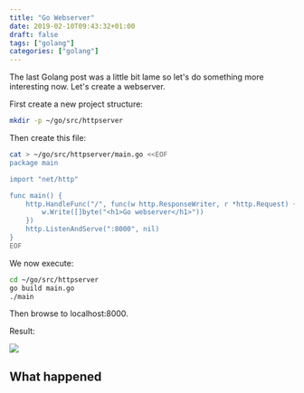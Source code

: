 ```yaml
---
title: "Go Webserver"
date: 2019-02-10T09:43:32+01:00
draft: false
tags: ["golang"]
categories: ["golang"]
---
```


The last Golang post was a little bit lame so let's do something more interesting now. Let's create a webserver.

First create a new project structure:

```sh
mkdir -p ~/go/src/httpserver
```

Then create this file:

```sh
cat > ~/go/src/httpserver/main.go <<EOF
package main

import "net/http"

func main() {
	http.HandleFunc("/", func(w http.ResponseWriter, r *http.Request) {
		w.Write([]byte("<h1>Go webserver</h1>"))
	})
	http.ListenAndServe(":8000", nil)
}
EOF
```

We now execute:

```sh
cd ~/go/src/httpserver
go build main.go
./main
```

Then browse to localhost:8000.

Result:

![](/uploads/gowebserver.png)

## What happened


